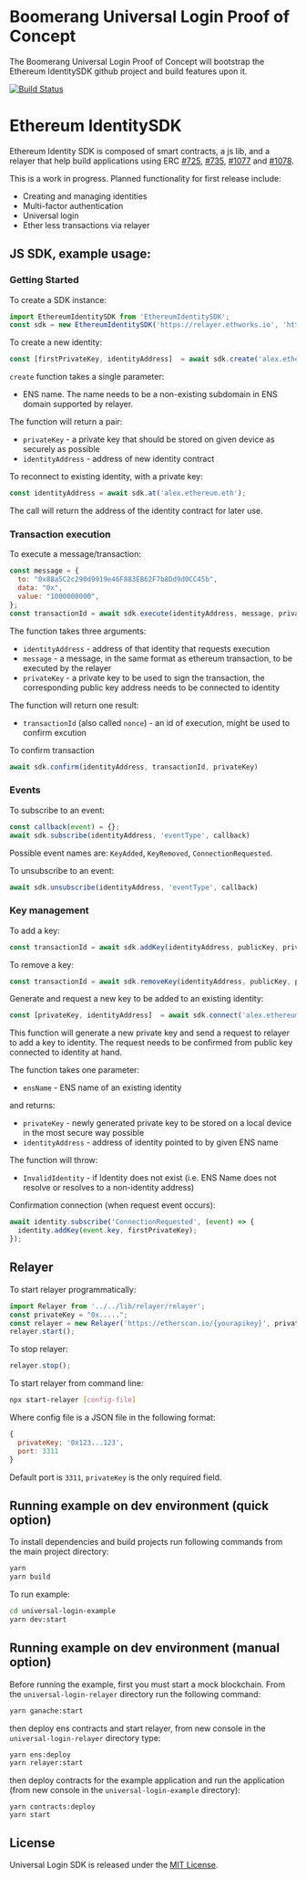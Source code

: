 # Boomerang Universal Login Proof of Concept
The Boomerang Universal Login Proof of Concept will bootstrap the Ethereum IdentitySDK github project and build features upon it.

[![Build Status](https://travis-ci.com/EthWorks/UniversalLoginSDK.svg?branch=master)](https://travis-ci.com/EthWorks/UniversalLoginSDK)

# Ethereum IdentitySDK

Ethereum Identity SDK is composed of smart contracts, a js lib, and a relayer that help build applications using ERC [#725](https://github.com/ethereum/EIPs/blob/master/EIPS/eip-725.md), [#735](https://github.com/ethereum/EIPs/issues/735), [#1077](https://github.com/ethereum/EIPs/pull/1077) and [#1078](https://github.com/ethereum/EIPs/pull/1078).

This is a work in progress. Planned functionality for first release include:
- Creating and managing identities
- Multi-factor authentication
- Universal login
- Ether less transactions via relayer

## JS SDK, example usage:

### Getting Started

To create a SDK instance:
```js
import EthereumIdentitySDK from 'EthereumIdentitySDK';
const sdk = new EthereumIdentitySDK('https://relayer.ethworks.io', 'https://etherscan.io/{yourapikey}');
```

To create a new identity:
```js
const [firstPrivateKey, identityAddress]  = await sdk.create('alex.ethereum.eth');
```
`create` function  takes a single parameter:
* ENS name. The name needs to be a non-existing subdomain in ENS domain supported by relayer.

The function will return a pair:
* `privateKey` - a private key that should be stored on given device as securely as possible
* `identityAddress` - address of new identity contract

To reconnect to existing identity, with a private key:
```js
const identityAddress = await sdk.at('alex.ethereum.eth');
```

The call will return the address of the identity contract for later use.

### Transaction execution

To execute a message/transaction:
```js
const message = {
  to: "0x88a5C2c290d9919e46F883EB62F7b8Dd9d0CC45b",
  data: "0x",
  value: "1000000000",
};
const transactionId = await sdk.execute(identityAddress, message, privateKey);
```

The function takes three arguments:
* `identityAddress` - address of that identity that requests execution
* `message` - a message, in the same format as ethereum transaction, to be executed by the relayer
* `privateKey` - a private key to be used to sign the transaction, the corresponding public key address needs to be connected to identity

The function will return one result:
* `transactionId` (also called `nonce`) - an id of execution, might be used to confirm excution

To confirm transaction
```js
await sdk.confirm(identityAddress, transactionId, privateKey)
```

### Events

To subscribe to an event:
```js
const callback(event) = {};
await sdk.subscribe(identityAddress, 'eventType', callback)
```

Possible event names are: `KeyAdded`, `KeyRemoved`, `ConnectionRequested`.

To unsubscribe to an event:
```js
await sdk.unsubscribe(identityAddress, 'eventType', callback)
```

### Key management
To add a key:
```js
const transactionId = await sdk.addKey(identityAddress, publicKey, privateKey);
```

To remove a key:
```js
const transactionId = await sdk.removeKey(identityAddress, publicKey, privateKey);
```

Generate and request a new key to be added to an existing identity:
```js
const [privateKey, identityAddress]  = await sdk.connect('alex.ethereum.eth');
```
This function will generate a new private key and send a request to relayer to add a key to identity. The request needs to be confirmed from public key connected to identity at hand.

The function takes one parameter:
* `ensName` - ENS name of an existing identity

and returns:
* `privateKey` - newly generated private key to be stored on a local device in the most secure way possible
* `identityAddress` - address of identity pointed to by given ENS name

The function will throw:
* `InvalidIdentity` - if Identity does not exist (i.e. ENS Name does not resolve or resolves to a non-identity address)

Confirmation connection (when request event occurs):
```js
await identity.subscribe('ConnectionRequested', (event) => {
  identity.addKey(event.key, firstPrivateKey);
});
```

## Relayer
To start relayer programmatically:
```js
import Relayer from '../../lib/relayer/relayer';
const privateKey = "0x.....";
const relayer = new Relayer('https://etherscan.io/{yourapikey}', privateKey);
relayer.start();
```

To stop relayer:
```js
relayer.stop();
```

To start relayer from command line:
```sh
npx start-relayer [config-file]
```

Where config file is a JSON file in the following format:
```js
{
  privateKey: '0x123...123',
  port: 3311
}
```

Default port is `3311`, `privateKey` is the only required field.

## Running example on dev environment (quick option)
To install dependencies and build projects run following commands from the main project directory:
```sh
yarn
yarn build
```

To run example:
```sh
cd universal-login-example
yarn dev:start
```

## Running example on dev environment (manual option)

Before running the example, first you must start a mock blockchain. From the `universal-login-relayer` directory run the following command:
```sh
yarn ganache:start
```

then deploy ens contracts and start relayer, from new console in the `universal-login-relayer` directory type:
```sh
yarn ens:deploy
yarn relayer:start
```

then deploy contracts for the example application and run the application (from new console in the `universal-login-example` directory):
```
yarn contracts:deploy
yarn start
```

## License

Universal Login SDK  is released under the [MIT License](https://opensource.org/licenses/MIT).
